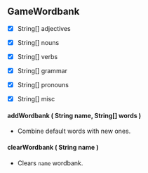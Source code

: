 ## GameWordbank

* [X]  String[] adjectives
* [X]  String[] nouns
* [X]  String[] verbs
* [X]  String[] grammar
* [X]  String[] pronouns
* [X]  String[] misc


#### addWordbank ( String name, String[] words )

* Combine default words with new ones.


#### clearWordbank ( String name )

* Clears `name` wordbank.

